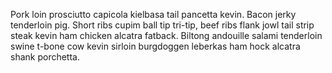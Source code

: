 Pork loin prosciutto capicola kielbasa tail pancetta kevin. Bacon jerky tenderloin pig. Short ribs cupim ball tip tri-tip, beef ribs flank jowl tail strip steak kevin ham chicken alcatra fatback. Biltong andouille salami tenderloin swine t-bone cow kevin sirloin burgdoggen leberkas ham hock alcatra shank porchetta.
